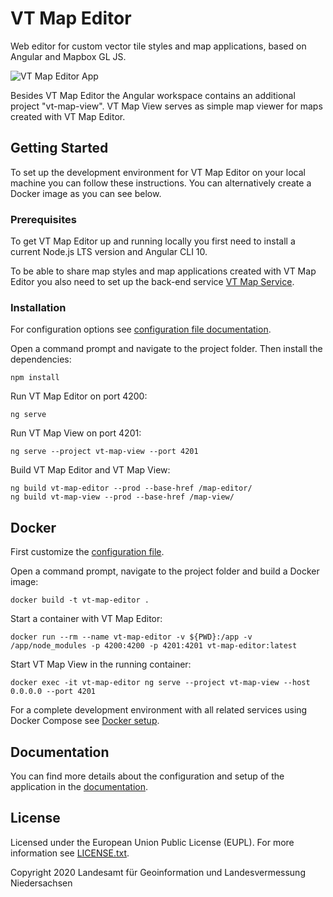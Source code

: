 # VT Map Editor

Web editor for custom vector tile styles and map applications, based on Angular and Mapbox GL JS.

![VT Map Editor App](docs/images/vt_map_editor_app.jpg)

Besides VT Map Editor the Angular workspace contains an additional project "vt-map-view". VT Map View serves as simple map viewer for maps created with VT Map Editor.

## Getting Started

To set up the development environment for VT Map Editor on your local machine you can follow these instructions. You can alternatively create a Docker image as you can see below.

### Prerequisites

To get VT Map Editor up and running locally you first need to install a current Node.js LTS version and Angular CLI 10.

To be able to share map styles and map applications created with VT Map Editor you also need to set up the back-end service [VT Map Service](https://github.com/Basisvisualisierung/vt-map-service).

### Installation

For configuration options see [configuration file documentation](docs/configuration.adoc).

Open a command prompt and navigate to the project folder. Then install the dependencies:

```
npm install
```

Run VT Map Editor on port 4200:

```
ng serve
```

Run VT Map View on port 4201:

```
ng serve --project vt-map-view --port 4201
```

Build VT Map Editor and VT Map View:

```
ng build vt-map-editor --prod --base-href /map-editor/
ng build vt-map-view --prod --base-href /map-view/
```

## Docker

First customize the [configuration file](docs/configuration.adoc).

Open a command prompt, navigate to the project folder and build a Docker image:

```
docker build -t vt-map-editor .
```

Start a container with VT Map Editor:

```
docker run --rm --name vt-map-editor -v ${PWD}:/app -v /app/node_modules -p 4200:4200 -p 4201:4201 vt-map-editor:latest
```

Start VT Map View in the running container:

```
docker exec -it vt-map-editor ng serve --project vt-map-view --host 0.0.0.0 --port 4201
```

For a complete development environment with all related services using Docker Compose see [Docker setup](https://github.com/Basisvisualisierung/vt-map-editor/blob/master/docs/docker-setup.adoc).

## Documentation
You can find more details about the configuration and setup of the application in the [documentation](docs/vt-map-editor.adoc).

## License
Licensed under the European Union Public License (EUPL). For more information see [LICENSE.txt](LICENSE.txt).

Copyright 2020 Landesamt für Geoinformation und Landesvermessung Niedersachsen
